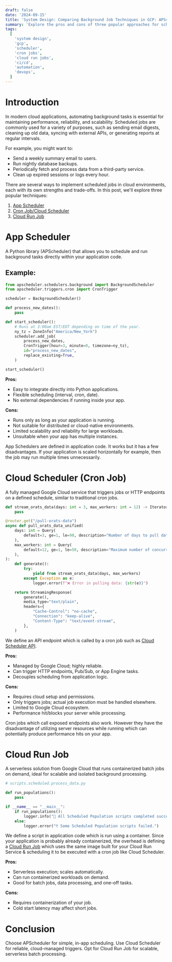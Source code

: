 ```yaml
---
draft: false
date: '2024-09-15'
title: 'System Design: Comparing Background Job Techniques in GCP: APScheduler, Cloud Scheduler, and Cloud Run Jobs'
summary: 'Explore the pros and cons of three popular approaches for scheduling and running background jobs in Google Cloud: APScheduler, Cloud Scheduler, and Cloud Run Jobs.'
tags:
  [
    'system design',
    'gcp',
    'scheduler',
    'cron jobs',
    'cloud run jobs',
    'ci/cd',
    'automation',
    'devops',
  ]
---
```


# Introduction

In modern cloud applications, automating background tasks is essential for maintaining performance, reliability, and scalability. Scheduled jobs are commonly used for a variety of purposes, such as sending email digests, cleaning up old data, syncing with external APIs, or generating reports at regular intervals.

For example, you might want to:

- Send a weekly summary email to users.
- Run nightly database backups.
- Periodically fetch and process data from a third-party service.
- Clean up expired sessions or logs every hour.

There are several ways to implement scheduled jobs in cloud environments, each with its own strengths and trade-offs. In this post, we'll explore three popular techniques:

1. [App Scheduler](https://pypi.org/project/APScheduler/)
2. [Cron Job/Cloud Scheduler](https://cloud.google.com/scheduler/docs/schedule-run-cron-job)
3. [Cloud Run Job](https://cloud.google.com/run/docs/create-jobs)

# App Scheduler

A Python library (APScheduler) that allows you to schedule and run background tasks directly within your application code.

## Example:

```python
from apscheduler.schedulers.background import BackgroundScheduler
from apscheduler.triggers.cron import CronTrigger

scheduler = BackgroundScheduler()

def process_new_dates():
    pass

def start_scheduler():
    # Runs at 3:00am EST/EDT depending on time of the year.
    ny_tz = ZoneInfo("America/New_York")
    scheduler.add_job(
        process_new_dates,
        CronTrigger(hour=3, minute=0, timezone=ny_tz),
        id="process_new_dates",
        replace_existing=True,
    )

start_scheduler()
```

**Pros:**

- Easy to integrate directly into Python applications.
- Flexible scheduling (interval, cron, date).
- No external dependencies if running inside your app.

**Cons:**

- Runs only as long as your application is running.
- Not suitable for distributed or cloud-native environments.
- Limited scalability and reliability for large workloads.
- Unsuitable when your app has multiple instances.

App Schedulers are defined in application code. It works but it has a few disadvantages. If your application is scaled horizontally for example, then the job may run multiple times unnecessarily.

# Cloud Scheduler (Cron Job)

A fully managed Google Cloud service that triggers jobs or HTTP endpoints on a defined schedule, similar to traditional cron jobs.

```python
def stream_orats_data(days: int = 3, max_workers: int = 12) -> Iterator[str]:
    pass

@router.get("/pull-orats-data")
async def pull_orats_data_unified(
    days: int = Query(
        default=3, ge=1, le=90, description="Number of days to pull data for"
    ),
    max_workers: int = Query(
        default=12, ge=1, le=50, description="Maximum number of concurrent workers"
    ),
):
    def generate():
        try:
            yield from stream_orats_data(days, max_workers)
        except Exception as e:
            logger.error(f"❌ Error in pulling data: {str(e)}")

    return StreamingResponse(
        generate(),
        media_type="text/plain",
        headers={
            "Cache-Control": "no-cache",
            "Connection": "keep-alive",
            "Content-Type": "text/event-stream",
        },
    )
```

We define an API endpoint which is called by a cron job such as [Cloud Scheduler API](https://cloud.google.com/scheduler/docs).

**Pros:**

- Managed by Google Cloud; highly reliable.
- Can trigger HTTP endpoints, Pub/Sub, or App Engine tasks.
- Decouples scheduling from application logic.

**Cons:**

- Requires cloud setup and permissions.
- Only triggers jobs; actual job execution must be handled elsewhere.
- Limited to Google Cloud ecosystem.
- Performance hit/blocks your server while processing.

Cron jobs which call exposed endpoints also work. However they have the disadvantage of utilizing server resources while running which can potentially produce performance hits on your app.

# Cloud Run Job

A serverless solution from Google Cloud that runs containerized batch jobs on demand, ideal for scalable and isolated background processing.

```python
# scripts.scheduled.process_data.py

def run_populations():
    pass

if __name__ == "__main__":
    if run_populations():
        logger.info("🎉 All Scheduled Population scripts completed successfully.")
    else:
        logger.error("‼️ Some Scheduled Population scripts failed.")
```

We define a script in application code which is run using a container. Since your application is probably already containerized, the overhead is defining a [Cloud Run Job](https://cloud.google.com/run/docs/create-jobs) which uses
the same image built for your Cloud Run Service & scheduling it to be executed with a cron job like Cloud Scheduler.

**Pros:**

- Serverless execution; scales automatically.
- Can run containerized workloads on demand.
- Good for batch jobs, data processing, and one-off tasks.

**Cons:**

- Requires containerization of your job.
- Cold start latency may affect short jobs.

# Conclusion

Choose APScheduler for simple, in-app scheduling. Use Cloud Scheduler for reliable, cloud-managed triggers. Opt for Cloud Run Job for scalable, serverless batch processing.
